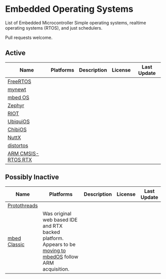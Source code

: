 # Embedded Operating Systems

List of Embedded Microcontroller Simple operating systems, realtime operating systems (RTOS), and just schedulers.

Pull requests welcome.

## Active

| Name  | Platforms  |  Description | License  |  Last Update |
|---|---|---|---|---|
| [FreeRTOS](http://www.freertos.org)  |   |   |   |   |
| [mynewt](http://mynewt.apache.org/) |   |   |   |   |
| [mbed OS](https://www.mbed.com/en/development/software/mbed-os/)  |   |   |   |   |
| [Zephyr](https://www.zephyrproject.org/)  |   |   |   |   |
| [RIOT](https://www.riot-os.org/)  |   |   |   |   |
| [UbiquiOS](http://www.ubiquiostechnology.com)  |   |   |   |   |
| [ChibiOS](http://www.chibios.org)  |   |   |   |   |
| [NuttX](http://nuttx.org/)  |   |   |   |   |
| [distortos](http://distortos.org/)  |   |   |   |   |
| [ARM CMSIS-RTOS RTX](http://www.keil.com/pack/doc/CMSIS/RTX/html/index.html)  |   |   |   |   |

## Possibly Inactive

| Name  | Platforms  |  Description | License  |  Last Update |
|---|---|---|---|---|
| [Protothreads](http://dunkels.com/adam/pt/)  |   |   |   |   |
| [mbed Classic](http://dunkels.com/adam/pt/)  |  Was original web based IDE and RTX backed platform.  Appears to be [moving to mbedOS](https://www.mbed.com/en/development/software/mbed-os/mbed-os-migration-plan/) follow ARM acquisition. |   |   |   |

